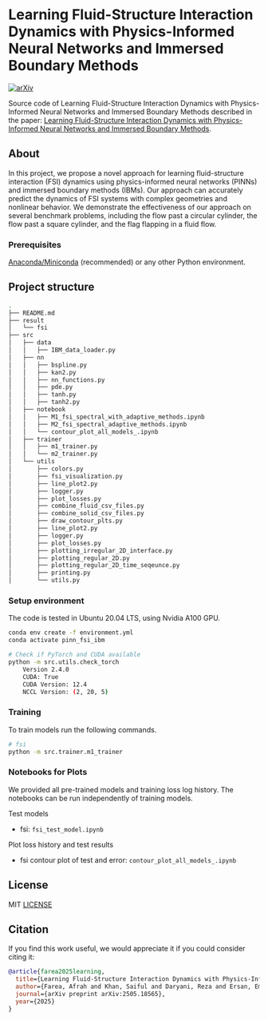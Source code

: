 


# Learning Fluid-Structure Interaction Dynamics with Physics-Informed Neural Networks and Immersed Boundary Methods

[![arXiv](https://img.shields.io/badge/arXiv-2505.18565-b31b1b.svg)](https://arxiv.org/abs/2505.18565)

Source code of Learning Fluid-Structure Interaction Dynamics with Physics-Informed Neural Networks and Immersed Boundary Methods described in the paper: [Learning Fluid-Structure Interaction Dynamics with Physics-Informed Neural Networks and Immersed Boundary Methods](https://www.arxiv.org/abs/2505.18565).



## About

In this project, we propose a novel approach for learning fluid-structure interaction (FSI) dynamics using physics-informed neural networks (PINNs) and immersed boundary methods (IBMs). Our approach can accurately predict the dynamics of FSI systems with complex geometries and nonlinear behavior. We demonstrate the effectiveness of our approach on several benchmark problems, including the flow past a circular cylinder, the flow past a square cylinder, and the flag flapping in a fluid flow.


### Prerequisites

[Anaconda/Miniconda](https://docs.conda.io/en/latest/miniconda.html) (recommended) or any other Python environment.


## Project structure

```bash
.
├── README.md
├── result
│   └── fsi
├── src
│   ├── data
│   │   ├── IBM_data_loader.py
│   ├── nn
│   │   ├── bspline.py
│   │   ├── kan2.py
│   │   ├── nn_functions.py
│   │   ├── pde.py
│   │   ├── tanh.py
│   │   ├── tanh2.py
│   ├── notebook
│   │   ├── M1_fsi_spectral_with_adaptive_methods.ipynb
│   │   ├── M2_fsi_spectral_adaptive_methods.ipynb
│   │   └── contour_plot_all_models_.ipynb  
│   ├── trainer
│   │   ├── m1_trainer.py
│   │   └── m2_trainer.py
│   └── utils
│       ├── colors.py
│       ├── fsi_visualization.py    
│       ├── line_plot2.py
│       ├── logger.py
│       ├── plot_losses.py
│       ├── combine_fluid_csv_files.py
│       ├── combine_solid_csv_files.py
│       ├── draw_contour_plts.py
│       ├── line_plot2.py
│       ├── logger.py
│       ├── plot_losses.py
│       ├── plotting_irregular_2D_interface.py
│       ├── plotting_regular_2D.py
│       ├── plotting_regular_2D_time_seqeunce.py
│       ├── printing.py
│       └── utils.py
```

### Setup environment

The code is tested in Ubuntu 20.04 LTS, using Nvidia A100 GPU.

```bash
conda env create -f environment.yml
conda activate pinn_fsi_ibm

# Check if PyTorch and CUDA available
python -m src.utils.check_torch
    Version 2.4.0
    CUDA: True
    CUDA Version: 12.4
    NCCL Version: (2, 20, 5)
```

### Training

To train models run the following commands.

```bash
# fsi
python -m src.trainer.m1_trainer

```

### Notebooks for Plots

We provided all pre-trained models and training loss log history. The notebooks can be run independently of training models.

Test models

- fsi: `fsi_test_model.ipynb`

Plot loss history and test results

- fsi contour plot of test and error: `contour_plot_all_models_.ipynb`

## License

MIT [LICENSE](LICENSE)

## Citation

If you find this work useful, we would appreciate it if you could consider citing it:

```bibtex
@article{farea2025learning,
  title={Learning Fluid-Structure Interaction Dynamics with Physics-Informed Neural Networks and Immersed Boundary Methods},
  author={Farea, Afrah and Khan, Saiful and Daryani, Reza and Ersan, Emre Cenk and Celebi, Mustafa Serdar},
  journal={arXiv preprint arXiv:2505.18565},
  year={2025}
}
```
